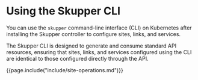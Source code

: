 # Using the Skupper CLI

You can use the `skupper` command-line interface (CLI) on Kubernetes
after installing the Skupper controller to configure sites, links, and
services.

The Skupper CLI is designed to generate and consume standard API
resources, ensuring that sites, links, and services configured using
the CLI are identical to those configured directly through the API.

{{page.include("include/site-operations.md")}}
